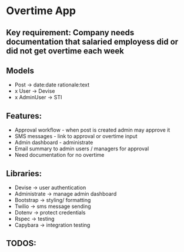 # Overtime App

## Key requirement: Company needs documentation that salaried employess did or did not get overtime each week


## Models
  - Post -> date:date rationale:text
  - x User -> Devise
  - x AdminUser -> STI

## Features:
  - Approval workflow - when post is created admin may approve it
  - SMS messages - link to approval or overtime input
  - Admin dashboard - administrate
  - Email summary to admin users / managers for approval
  - Need documentation for no overtime

## Libraries:
  - Devise -> user authentication
  - Administrate -> manage admin dashboard
  - Bootstrap -> styling/ formatting
  - Twilio -> sms message sending
  - Dotenv -> protect credentials
  - Rspec -> testing
  - Capybara -> integration testing

## TODOS:
